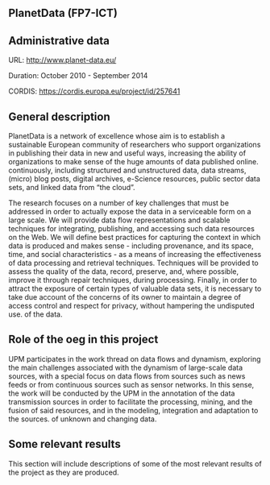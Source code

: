 ## PlanetData (FP7-ICT)

## Administrative data
URL: http://www.planet-data.eu/

Duration: October 2010 - September 2014

CORDIS: https://cordis.europa.eu/project/id/257641

## General description

PlanetData is a network of excellence whose aim is to establish a sustainable European community of researchers who support organizations in publishing their data in new and useful ways, increasing the ability of organizations to make sense of the huge amounts of data published online. continuously, including structured and unstructured data, data streams, (micro) blog posts, digital archives, e-Science resources, public sector data sets, and linked data from “the cloud”.

The research focuses on a number of key challenges that must be addressed in order to actually expose the data in a serviceable form on a large scale. We will provide data flow representations and scalable techniques for integrating, publishing, and accessing such data resources on the Web. We will define best practices for capturing the context in which data is produced and makes sense - including provenance, and its space, time, and social characteristics - as a means of increasing the effectiveness of data processing and retrieval techniques. Techniques will be provided to assess the quality of the data, record, preserve, and, where possible, improve it through repair techniques, during processing. Finally, in order to attract the exposure of certain types of valuable data sets, it is necessary to take due account of the concerns of its owner to maintain a degree of access control and respect for privacy, without hampering the undisputed use. of the data.

## Role of the oeg in this project
UPM participates in the work thread on data flows and dynamism, exploring the main challenges associated with the dynamism of large-scale data sources, with a special focus on data flows from sources such as news feeds or from continuous sources such as sensor networks. In this sense, the work will be conducted by the UPM in the annotation of the data transmission sources in order to facilitate the processing, mining, and the fusion of said resources, and in the modeling, integration and adaptation to the sources. of unknown and changing data.


## Some relevant results
This section will include descriptions of some of the most relevant results of the project as they are produced.
